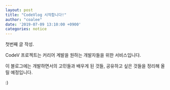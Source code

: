 ```yaml
---
layout: post
title: "CodeVlog 시작합니다!"
author: "coalee"
date: '2019-07-09 13:10:00 +0900'
categories: notice
---
```


첫번째 글 작성.

CodeV 프로젝트는 커리어 계발을 원하는 개발자들을 위한 서비스입니다.

이 블로그에는 개발하면서의 고민들과 배우게 된 것들, 공유하고 싶은 것들을 정리해 올릴 예정입니다.



:)

